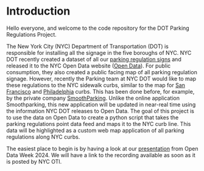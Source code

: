 # Introduction

Hello everyone, and welcome to the code repository for the DOT Parking Regulations Project.

The New York City (NYC) Department of Transportation (DOT) is responsible for installing all the signage in the five boroughs of NYC. NYC DOT recently created a dataset of all our [parking regulation signs](https://data.cityofnewyork.us/Transportation/Parking-Regulation-Locations-and-Signs/nfid-uabd/about_data) and released it to the NYC Open Data website ([Open Data]([url](https://opendata.cityofnewyork.us/))). For public consumption, they also created a public facing map of all parking regulation signage. However, recently the Parking team at NYC DOT would like to map these regulations to the NYC sidewalk curbs, similar to the map for [San Francisco](https://data.sfgov.org/Transportation/Map-of-Parking-Regulations/qbyz-te2i) and [Philadelphia](https://demos.azavea.com/phila-curb-map/) curbs.  This has been done before, for example, by the private company [SmoothParking](smoothparking.com).  Unlike the online application Smoothparking, this new application will be updated in near-real time using the information NYC DOT releases to Open Data. The goal of this project is to use the data on Open Data to create a python script that takes the parking regulations point data feed and maps it to the NYC curb line. This data will be highlighted as a custom web map application of all parking regulations along NYC curbs.

The easiest place to begin is by having a look at our [presentation](https://github.com/Jada68/DOT-Parking-Regulations/blob/main/Open%20Data%20Week%202024%20presentation_final.pdf) from Open Data Week 2024.  We will have a link to the recording available as soon as it is posted by NYC OTI.
